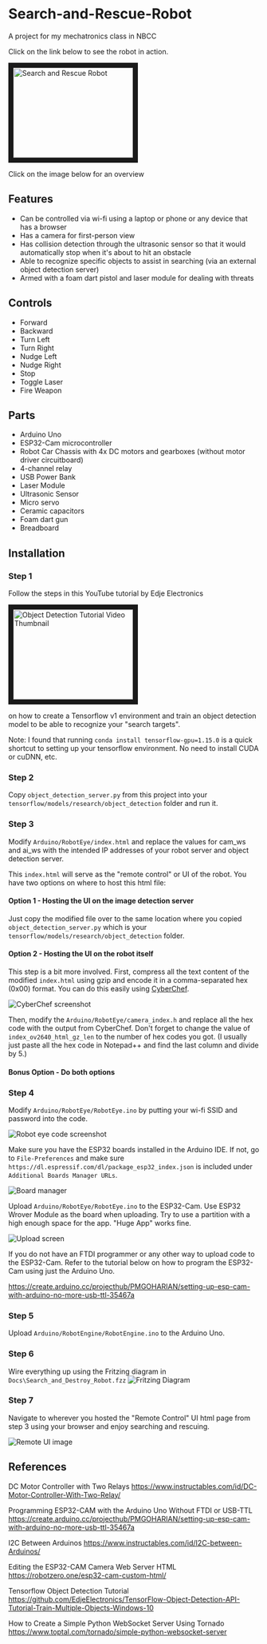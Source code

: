 # Search-and-Rescue-Robot
A project for my mechatronics class in NBCC

Click on the link below to see the robot in action.

<a href="http://www.youtube.com/watch?feature=player_embedded&v=D-dJUbFVb4I
" target="_blank"><img src="http://img.youtube.com/vi/D-dJUbFVb4I/0.jpg" 
alt="Search and Rescue Robot" width="240" height="180" border="10" /></a>

Click on the image below for an overview
<a href="Docs/Search and rescue Robot.pdf" class="image fit"><img src="Docs/slides_thumbnail.png" alt=""></a>

## Features

- Can be controlled via wi-fi using a laptop or phone or any device that has a browser
- Has a camera for first-person view
- Has collision detection through the ultrasonic sensor so that it would automatically stop when it's about to hit an obstacle
- Able to recognize specific objects to assist in searching (via an external object detection server)
- Armed with a foam dart pistol and laser module for dealing with threats

## Controls

- Forward
- Backward
- Turn Left
- Turn Right
- Nudge Left
- Nudge Right
- Stop
- Toggle Laser
- Fire Weapon

## Parts

- Arduino Uno
- ESP32-Cam microcontroller
- Robot Car Chassis with 4x DC motors and gearboxes (without motor driver circuitboard)
- 4-channel relay
- USB Power Bank
- Laser Module
- Ultrasonic Sensor
- Micro servo
- Ceramic capacitors
- Foam dart gun
- Breadboard

## Installation

### Step 1

Follow the steps in this YouTube tutorial by Edje Electronics

<a href="http://www.youtube.com/watch?feature=player_embedded&v=Rgpfk6eYxJA
" target="_blank"><img src="http://img.youtube.com/vi/Rgpfk6eYxJA/0.jpg" 
alt="Object Detection Tutorial Video Thumbnail" width="240" height="180" border="10" /></a>

on how to create a Tensorflow v1 environment and train an object detection model to be able to recognize your "search targets".

Note: I found that running `conda install tensorflow-gpu=1.15.0` is a quick shortcut to setting up your tensorflow environment. No need to install CUDA or cuDNN, etc.

### Step 2

Copy `object_detection_server.py` from this project into your `tensorflow/models/research/object_detection` folder and run it.

### Step 3

Modify `Arduino/RobotEye/index.html` and replace the values for cam_ws and ai_ws with the intended IP addresses of your robot server and object detection server.

This `index.html` will serve as the "remote control" or UI of the robot. You have two options on where to host this html file:

#### Option 1 - Hosting the UI on the image detection server

Just copy the modified file over to the same location where you copied `object_detection_server.py` which is your `tensorflow/models/research/object_detection` folder.

#### Option 2 - Hosting the UI on the robot itself

This step is a bit more involved. First, compress all the text content of the modified `index.html` using gzip and encode it in a comma-separated hex (0x00) format. You can do this easily using [CyberChef](https://gchq.github.io/CyberChef).

![CyberChef screenshot](Docs/cyberchef.png)

Then, modify the `Arduino/RobotEye/camera_index.h` and replace all the hex code with the output from CyberChef. Don't forget to change the value of `index_ov2640_html_gz_len` to the number of hex codes you got. (I usually just paste all the hex code in Notepad++ and find the last column and divide by 5.)

#### Bonus Option - Do both options

### Step 4

Modify `Arduino/RobotEye/RobotEye.ino` by putting your wi-fi SSID and password into the code.

![Robot eye code screenshot](Docs/ssid.png)

Make sure you have the ESP32 boards installed in the Arduino IDE. If not, go to `File-Preferences` and make sure `https://dl.espressif.com/dl/package_esp32_index.json` is included under `Additional Boards Manager URLs`.

![Board manager](Docs/boardmanager.png)

Upload `Arduino/RobotEye/RobotEye.ino` to the ESP32-Cam. Use ESP32 Wrover Module as the board when uploading. Try to use a partition with a high enough space for the app. "Huge App" works fine.

![Upload screen](Docs/huge_app.png)

If you do not have an FTDI programmer or any other way to upload code to the ESP32-Cam. Refer to the tutorial below on how to program the ESP32-Cam using just the Arduino Uno.

https://create.arduino.cc/projecthub/PMGOHARIAN/setting-up-esp-cam-with-arduino-no-more-usb-ttl-35467a

### Step 5

Upload `Arduino/RobotEngine/RobotEngine.ino` to the Arduino Uno.

### Step 6

Wire everything up using the Fritzing diagram in `Docs\Search_and_Destroy_Robot.fzz`
![Fritzing Diagram](Docs/fritzing.png)

### Step 7

Navigate to wherever you hosted the "Remote Control" UI html page from step 3 using your browser and enjoy searching and rescuing.

![Remote UI image](Docs/remote.png)

## References

DC Motor Controller with Two Relays
https://www.instructables.com/id/DC-Motor-Controller-With-Two-Relay/

Programming ESP32-CAM with the Arduino Uno Without FTDI or USB-TTL
https://create.arduino.cc/projecthub/PMGOHARIAN/setting-up-esp-cam-with-arduino-no-more-usb-ttl-35467a

I2C Between Arduinos
https://www.instructables.com/id/I2C-between-Arduinos/

Editing the ESP32-CAM Camera Web Server HTML
https://robotzero.one/esp32-cam-custom-html/

Tensorflow Object Detection Tutorial
https://github.com/EdjeElectronics/TensorFlow-Object-Detection-API-Tutorial-Train-Multiple-Objects-Windows-10

How to Create a Simple Python WebSocket Server Using Tornado
https://www.toptal.com/tornado/simple-python-websocket-server
